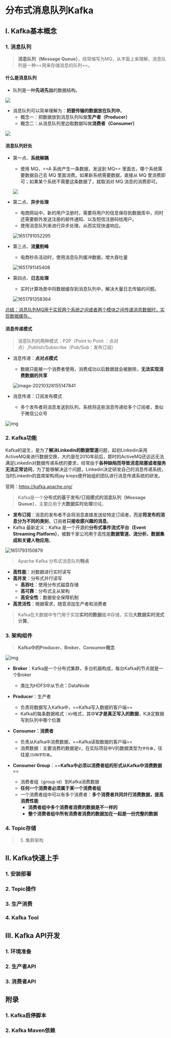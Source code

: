# 分布式消息队列Kafka

## I. Kafka基本概念

### 1. 消息队列

> **消息队列（Message Queue）**，经常缩写为MQ，从字面上来理解，消息队列是一种==用来存储消息的队列==。

#### 什么是消息队列

- 队列是一种**先进先出**的数据结构。

![](assets/1595040971751.png)

- 消息队列可以简单理解为：**把要传输的数据放在队列中**。
  - 概念一：把数据放到消息队列叫做**生产者（Producer）**
  - 概念二：从消息队列里边取数据叫做**消费者（Consumer）**

![](assets/v2-1c69d2be58358e9743e39130b41993a3_r.jpg)

#### 消息队列好处

- 第一点、**系统解耦**

  - 使用 MQ，==A 系统产生一条数据，发送到 MQ== 里面去，哪个系统需要数据自己去 MQ 里面消费。如果新系统需要数据，直接从 MQ 里消费即可；如果某个系统不需要这条数据了，就取消对 MQ 消息的消费即可。

  ![](assets/1651790587128.png)

- 第二点、**异步处理**

  - 电商网站中，新的用户注册时，需要将用户的信息保存到数据库中，同时还需要额外发送注册的邮件通知、以及短信注册码给用户。
  - 使用消息队列来进行异步处理，从而实现快速响应。

  ![1651791052295](assets/1651791052295.png)

- 第三点、**流量削峰**

  - 电商秒杀活动时，使用消息队列缓冲数据，增大吞吐量

  ![1651791145408](assets/1651791145408.png)

- 第四点、**日志处理**

  - 实时计算场景中将数据缓存到消息队列中，解决大量日志传输的问题。

  ![1651791358364](assets/1651791358364.png)

[总结：消息队列MQ用于实现两个系统之间或者两个模块之间传递消息数据时，实现数据缓存。]()

#### 消息传递模式

> 消息队列的两种模式：P2P（Point to Point ：点对点）,Publish/Subscribe（Pub/Sub：发布订阅）

- 消息传递：**点对点模式**

  - 数据只能被一个消费者使用，消费成功以后数据就会被删除，**无法实现消费数据的共享**

  ![image-20210328155147841](assets/image-20210328155147841.png)

- 消息传递：订阅发布模式

  - 多个发布者将消息发送到队列，系统将这些消息传递给多个订阅者，类似于微信公众号

![img](assets/2509688-f7655ca21b6f9c62.webp)

### 2. Kafka功能

Kafka的诞生，是为了**解决Linkedin的数据管道**问题，起初Linkedin采用ActiveMQ来进行数据交换，大约是在2010年前后，那时的ActiveMQ还远远无法满足Linkedin对数据传递系统的要求，经常由于**各种缺陷而导致消息阻塞或者服务无法正常访问**，为了能够解决这个问题，Linkedin决定研发自己的消息传递系统，当时Linkedin的首席架构师jay kreps便开始组织团队进行消息传递系统的研发。

官网：https://kafka.apache.org/

> Kafka是一个**分布式的基于发布/订阅模式的消息队列（Message Queue）**，主要应用于**大数据实时处理**领域。

- **发布订阅**：消息的发布者不会将消息直接发送给特定订阅者，而是**将发布的消息分为不同的类别**，订阅者**只接收感兴趣的消息**。
- Kafka 最新定义：Kafka 是一个开源的**分布式事件流式平台（Event Streaming Platform）**，被数千家公司用于高性能**数据管道、流分析、数据集成和关键人物应用**。

![1651793150879](assets/1651793150879.png)

> Apache Kafka 分布式消息队列**特点**

- **高性能**：对数据进行实时读写
- **高并发**：分布式并行读写
  - **高吞吐**：使用分布式磁盘存储
  - **高可靠**：分布式主从架构
  - **高安全性**：数据安全保障机制
- **高灵活性**：根据需求，随意添加生产者和消费者

> Kafka在大数据中专门用于实现**实时的数据**缓冲存储，实现**大数据实时流式计算**。

### 3. 架构组件

> **Kafka中的Producer、Broker、Consumer概念**

![img](assets/1501874-20190323100932115-307219624.png)

- **Broker**：Kafka是一个分布式集群，多台机器构成，每台Kafka的节点就是一个Broker
  - 类比为HDFS中从节点：DataNode

- **Producer**：生产者
  - 负责将数据写入Kafka中，==Kafka写入数据的客户端==
  - Kafka的每条数据格式：`KV`格式，其中**V才是真正写入的数据**，K决定数据写到队列中哪个位置

- **Consumer：消费者**
  - 负责从Kafka中消费数据，==Kafka读取数据的客户端==
  - 消费数据：主要消费的数据是`V`，在实际项目中V的数据类型为`字符串`，往往是`JSON字符串`。

- **Consumer Group**：==**Kafka中必须以消费者组的形式从Kafka中消费数据**==
  - 消费者组（group id）到Kafka消费数据
  - **任何一个消费者必须属于某一个消费者组**
  - 一个消费者组中可以有多个消费者：**多个消费者共同并行消费数据，提高消费性能**
    - **消费者组中多个消费者消费的数据是不一样的**
    - **整个消费者组中所有消费者消费的数据加在一起是一份完整的数据**

### 4. Topic存储

> 5. 集群架构



## II. Kafka快速上手

### 1. 安装部署



### 2. Topic操作



### 3. 生产消费



### 4. Kafka Tool



## III. Kafka API开发

### 1. 环境准备



### 2. 生产者API



### 3. 消费者API



## 附录

### 1. Kafka启停脚本



### 2. Kafka Maven依赖



